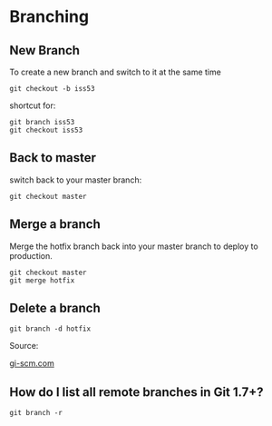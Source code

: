 # Branching

## New Branch

To create a new branch and switch to it at the same time

```
git checkout -b iss53
```

shortcut for:
```
git branch iss53
git checkout iss53
```

## Back to master
switch back to your master branch:

```
git checkout master
```

## Merge a branch

Merge the hotfix branch back into your master branch to deploy to production.

```
git checkout master
git merge hotfix
```

## Delete a branch
```
git branch -d hotfix
```


Source:

[gi-scm.com](https://git-scm.com/book/en/v2/Git-Branching-Basic-Branching-and-Merging)


## How do I list all remote branches in Git 1.7+?
```
git branch -r
```